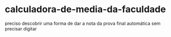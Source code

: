 # calculadora-de-media-da-faculdade
preciso descobrir uma forma de dar a nota da prova final automática sem precisar digitar
